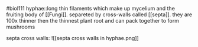 #biol111 
hyphae::long thin filaments which make up mycelium and the fruiting body of [[Fungi]]. separeted by cross-walls called [[septa]]. they are 100x thinner then the thinnest plant root and can pack together to form mushrooms

septa cross walls:
![[septa cross walls in hyphae.png]]